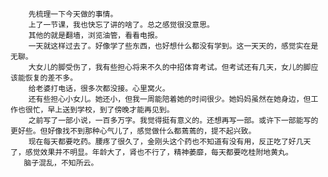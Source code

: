         先梳理一下今天做的事情。
        上了一节课，我也快忘了讲的啥了。总之感觉很没意思。
        其他的就是翻墙，浏览油管，看看电报。
        一天就这样过去了。好像学了些东西，也好想什么都没有学到。这一天天的，感觉实在是无聊。
        大女儿的脚受伤了，我有些担心将来不久的中招体育考试。但考试还有几天，女儿的脚应该能恢复的差不多。
        给老婆打电话，很多次都没接。心里窝火。
        还有些担心小女儿。她还小，但我一周能陪着她的时间很少。她妈妈虽然在她身边，但工作也很忙，早上送到学校，到了傍晚才能再见到。
        之前写了一部小说，一百多万字。我觉得挺有意义的。还想再写一部。或许下一部能写的更好些。但好像找不到那种心气儿了，感觉做什么都蔫蔫的，提不起兴致。
        现在每天都要吃药。腰疼了很久了，金刚头这个药也不知道有没有用，反正吃了好几天了，感觉效果并不明显。年龄大了，肾也不行了，精神萎靡，每天都要吃桂附地黄丸。
       脑子混乱，不知所云。
       